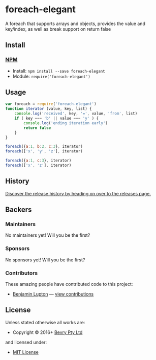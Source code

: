 <!-- TITLE/ -->

<h1>foreach-elegant</h1>

<!-- /TITLE -->


<!-- BADGES/ -->



<!-- /BADGES -->


<!-- DESCRIPTION/ -->

A foreach that supports arrays and objects, provides the value and key/index, as well as break support on return false

<!-- /DESCRIPTION -->


<!-- INSTALL/ -->

<h2>Install</h2>

<a href="https://npmjs.com" title="npm is a package manager for javascript"><h3>NPM</h3></a><ul>
<li>Install: <code>npm install --save foreach-elegant</code></li>
<li>Module: <code>require('foreach-elegant')</code></li></ul>

<!-- /INSTALL -->


## Usage

``` javascript
var foreach = require('foreach-elegant')
function iterator (value, key, list) {
    console.log('received', key, '=', value, 'from', list)
    if ( key === 'b' || value === 'y' ) {
        console.log('ending iteration early')
        return false
    }
}

foreach({a:1, b:2, c:3}, iterator)
foreach(['x', 'y', 'z'], iterator)

foreach({a:1, c:3}, iterator)
foreach(['x', 'z'], iterator)
```

<!-- HISTORY/ -->

<h2>History</h2>

<a href="https://github.com/bevry/foreach-elegant/releases">Discover the release history by heading on over to the releases page.</a>

<!-- /HISTORY -->


<!-- BACKERS/ -->

<h2>Backers</h2>

<h3>Maintainers</h3>

No maintainers yet! Will you be the first?

<h3>Sponsors</h3>

No sponsors yet! Will you be the first?



<h3>Contributors</h3>

These amazing people have contributed code to this project:

<ul><li><a href="http://balupton.com">Benjamin Lupton</a> — <a href="https://github.com/bevry/foreach-elegant/commits?author=balupton" title="View the GitHub contributions of Benjamin Lupton on repository bevry/foreach-elegant">view contributions</a></li></ul>



<!-- /BACKERS -->


<!-- LICENSE/ -->

<h2>License</h2>

Unless stated otherwise all works are:

<ul><li>Copyright &copy; 2016+ <a href="http://bevry.me">Bevry Pty Ltd</a></li></ul>

and licensed under:

<ul><li><a href="http://spdx.org/licenses/MIT.html">MIT License</a></li></ul>

<!-- /LICENSE -->

